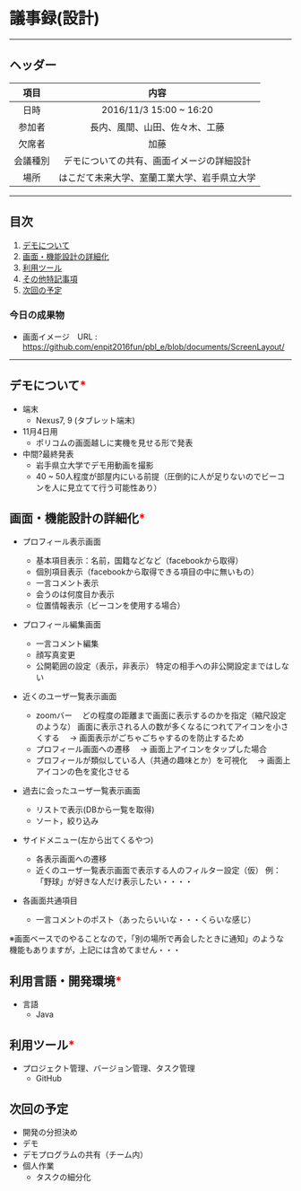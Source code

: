 # 議事録(設計)
---
## ヘッダー
|項目|内容|
|:--:|:--:|
| 日時 | 2016/11/3 15:00 ~ 16:20|
| 参加者 | 長内、風間、山田、佐々木、工藤 |
| 欠席者 | 加藤 |
| 会議種別 | デモについての共有、画面イメージの詳細設計 |
| 場所 | はこだて未来大学、室蘭工業大学、岩手県立大学 |

---
## 目次
1. [デモについて](#anchar1)
2. [画面・機能設計の詳細化](#anchar2)
4. [利用ツール](#anchar3)
5. [その他特記事項](#anchar4)
6. [次回の予定](#anchar5)

### 今日の成果物
- 画面イメージ　URL : https://github.com/enpit2016fun/pbl_e/blob/documents/ScreenLayout/

---

## <div id="anchar1"/>デモについて<font color = "red">*</font>
- 端末
	- Nexus7, 9 (タブレット端末)
- 11月4日用
	- ポリコムの画面越しに実機を見せる形で発表
- 中間?最終発表
	- 岩手県立大学でデモ用動画を撮影
	- 40 ~ 50人程度が部屋内にいる前提（圧倒的に人が足りないのでビーコンを人に見立てて行う可能性あり）
	

## <div id="anchar2"/>画面・機能設計の詳細化<font color = "red">*</font>
- プロフィール表示画面
	- 基本項目表示：名前，国籍などなど（facebookから取得）
	- 個別項目表示（facebookから取得できる項目の中に無いもの）
	- 一言コメント表示
	- 会うのは何度目か表示
	- 位置情報表示（ビーコンを使用する場合）
	
- プロフィール編集画面
	- 一言コメント編集
	- 顔写真変更
	- 公開範囲の設定（表示，非表示）
	  特定の相手への非公開設定まではしない
	  
- 近くのユーザ一覧表示画面
	- zoomバー
	　どの程度の距離まで画面に表示するのかを指定（縮尺設定のような）
	  画面に表示される人の数が多くなるにつれてアイコンを小さくする　
	  → 画面表示がごちゃごちゃするのを防止するため
	- プロフィール画面への遷移
	　→ 画面上アイコンをタップした場合
	- プロフィールが類似している人（共通の趣味とか）を可視化
	　→ 画面上アイコンの色を変化させる
	 
- 過去に会ったユーザ一覧表示画面
	- リストで表示(DBから一覧を取得)
	- ソート，絞り込み
	
- サイドメニュー(左から出てくるやつ)
	- 各表示画面への遷移
	- 近くのユーザ一覧表示画面で表示する人のフィルター設定（仮）
	  例：「野球」が好きな人だけ表示したい・・・・
	  
- 各画面共通項目
	- 一言コメントのポスト（あったらいいな・・・くらいな感じ）
	
※画面ベースでのやることなので，「別の場所で再会したときに通知」のような機能もありますが，上記には含めてません・・・

## <div id="anchar3"/>利用言語・開発環境<font color = "red">*</font>
- 言語
	- Java

## <div id="anchar4"/>利用ツール<font color = "red">*</font>
- プロジェクト管理、バージョン管理、タスク管理
	- GitHub  

## <div id="anchar5"/>次回の予定
- 開発の分担決め
- デモ
- デモプログラムの共有（チーム内）
- 個人作業
	- タスクの細分化

